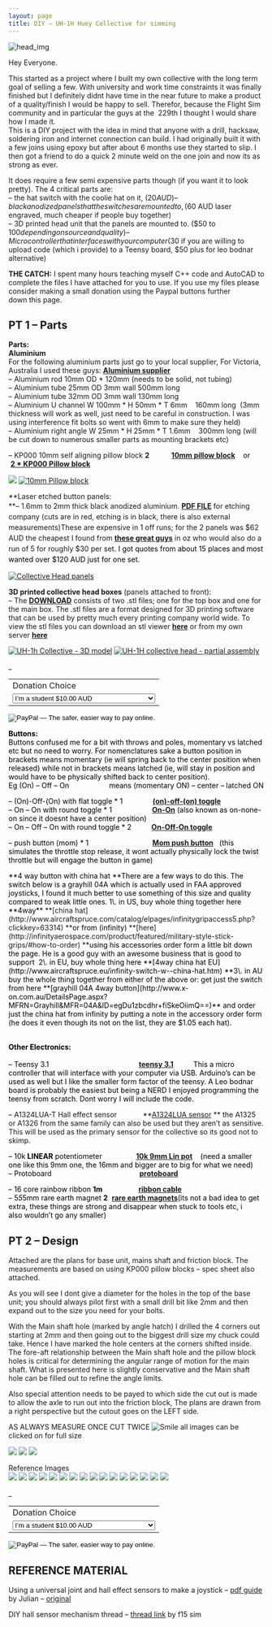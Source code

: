 ```yaml
---
layout: page
title: DIY – UH-1H Huey Collective for simming
---
```


![head_img](http://damienstpierre.com/images/Collective/Collective-Featured.jpg)


Hey Everyone.

This started as a project where I built my own collective with the long term goal of selling a few. With university and work time constraints it was finally finished but I definitely didnt have time in the near future to make a product of a quality/finish I would be happy to sell. Therefor, because the Flight Sim community and in particular the guys at the  229th I thought I would share how I made it.  
This is a DIY project with the idea in mind that anyone with a drill, hacksaw, soldering iron and internet connection can build. I had originally built it with a few joins using epoxy but after about 6 months use they started to slip. I then got a friend to do a quick 2 minute weld on the one join and now its as strong as ever.

It does require a few semi expensive parts though (if you want it to look pretty). The 4 critical parts are:  
– the hat switch with the coolie hat on it, ($20 AUD)  
– black anodized panels that the switches are mounted to, ($60 AUD laser engraved, much cheaper if people buy together)  
– 3D printed head unit that the panels are mounted to. ($50 to $100 depending on source and quality)  
– Micro controller that interfaces with your computer  ($30 if you are willing to upload code (which i provide) to a Teensy board, $50 plus for leo bodnar alternative)

**THE CATCH:** I spent many hours teaching myself C++ code and AutoCAD to complete the files I have attached for you to use. If you use my files please consider making a small donation using the Paypal buttons further down this page.

## **PT 1 – Parts**

**Parts:**  
**Aluminium**  
For the following aluminium parts just go to your local supplier, For Victoria, Australia I used these guys: **[Aluminium supplier](http://www.whitepages.com.au/business-listing/just-aluminium-1264010/south-geelong-vic)**  
– Aluminium rod 10mm OD * 120mm (needs to be solid, not tubing)  
– Aluminium tube 25mm OD 3mm wall 500mm long  
– Aluminium tube 32mm OD 3mm wall 130mm long  
– Aluminium U channel W 100mm * H 50mm * T 6mm    160mm long  (3mm thickness will work as well, just need to be careful in construction. I was using interference fit bolts so went with 6mm to make sure they held)  
– Aluminium right angle W 25mm * H 25mm * T 1.6mm    300mm long (will be cut down to numerous smaller parts as mounting brackets etc)

– KP000 10mm self aligning pillow block **2**           <span style="color: #000000;">[**10mm pillow block**](http://www.ebay.com.au/itm/10-mm-Self-Aligning-Pillow-Block-Ball-Bearing-KP000-Australian-Seller-/331328551127?pt=LH_DefaultDomain_15&hash=item4d24b878d7)    or      **[2 * KP000 Pillow block](http://www.ebay.com.au/itm/2pc-10mm-KP000-Mounted-Ball-Bearing-Block-KP-Serials-/281492884061?hash=item418a488a5d)**</span>

[![](http://damienstpierre.com/images/Collective/th_pillow%20block%20specks.jpg)](http://damienstpierre.com/images/Collective/pillow%20block%20specks.jpg.html) [![10mm Pillow block](http://damienstpierre.com/images/Collective/10mm-Pillow-block-e1456144389955-150x150.jpg)](http://damienstpierre.com/images/Collective/10mm-Pillow-block-e1456144389955.jpg)

**Laser etched button panels:  
**<span style="line-height: 1.5;">– 1.6mm to 2mm thick black anodized aluminium.</span> **[PDF FILE](http://www.damienstpierre.com/downloads/Collective%20Button%20Panels.pdf)** <span style="line-height: 1.5;">for etching company (cuts are in red, etching is in black, there is also external measurements)</span><span style="line-height: 1.5;">These are expensive in 1 off runs; for the 2 panels was $62 AUD the cheapest I found from</span> [**these great guys**](http://www.graphicengraving.com.au/contactus.htm)<span style="line-height: 1.5;"> in oz who would also do a run of 5 for roughly $30 per set. </span><span style="color: #000000; line-height: 1.5;">I got quotes from about 15 places and most wanted over $120 AUD just for one set.</span>

[![Collective Head panels](http://damienstpierre.com/images/Collective/Front-Panel-1-150x150.png)](http://damienstpierre.com/images/Collective/Front-Panel-1.png)

**3D printed collective head boxes** (panels attached to front):  
– The **[DOWNLOAD](http://www.damienstpierre.com/downloads/Collective_STLs.rar)** consists of two .stl files; one for the top box and one for the main box. The .stl files are a format designed for 3D printing software that can be used by pretty much every printing company world wide. To view the stl files you can download an stl viewer **[here](http://www.freestlview.com/)** or from my own server **[here](http://www.damienstpierre.com/downloads/STLView.rar)**

[![UH-1h Collective - 3D model](http://damienstpierre.com/images/Collective/Untitled1-150x150.jpg)](http://damienstpierre.com/images/Collective/Untitled1.jpg) [![UH-1H collective head - partial assembly](http://damienstpierre.com/images/Collective/IMG_1077-150x150.jpg)](http://damienstpierre.com/images/Collective/IMG_1077.jpg)

<form action="https://www.paypal.com/cgi-bin/webscr" method="post" target="paypal"><input name="cmd" type="hidden" value="_s-xclick">_
<input name="hosted_button_id" type="hidden" value="EAGM479JS3URL">
<table class="table table-hover">
<tbody>
<tr>
<td><input name="on0" type="hidden" value="Donation Choice">Donation Choice</td>
</tr>
<tr>
<td><select name="os0"><option value="I'm a student">I’m a student $10.00 AUD</option><option value="I'm working">I’m working $20.00 AUD</option><option value="I appreciate the time you put in">I appreciate the time you put in $40.00 AUD</option><option value="I game with a 40">I game with a 40″+ monitor $60.00 AUD</option></select></td>
</tr>
</tbody>
</table>

<input name="currency_code" type="hidden" value="AUD">  
<input alt="PayPal — The safer, easier way to pay online." name="submit" src="https://www.paypalobjects.com/en_AU/i/btn/btn_cart_LG.gif" type="image">  
</form>

**<span style="color: #000000;">Buttons:</span>**  
<span style="color: #000000;">Buttons confused me for a bit with throws and poles, momentary vs latched etc but no need to worry. For nomenclatures sake a button position in brackets means momentary (ie will spring back to the center position when released) while not in brackets means latched (ie, will stay in position and would have to be physically shifted back to center position).</span>  
<span style="color: #000000;">Eg (On) – Off – On                    means (momentary ON) – center – latched ON</span>

<span style="color: #000000;">– (On)-Off-(On) with flat toggle * 1               [**(on)-off-(on) toggle**](http://au.element14.com/multicomp/1ms4t6b11m1qe/switch-spdt/dp/9473637)</span>  
<span style="color: #000000;">– On – On with round toggle * 1                    [**On-On**](http://au.element14.com/multicomp/1ms1t1b5m1qe/switch-spdt-2-0a-250v/dp/947337802) (also known as on-none-on since it doesnt have a center position)      </span>  
<span style="color: #000000;">– On – Off – On with round toggle * 2          [**On-Off-On toggle**](http://au.element14.com/multicomp/1ms3t1b5m1qe/switch-spdt-on-off-on-5a-28vdc/dp/947338602)</span>

<span style="color: #000000;">– push button (mom) * 1                                [**Mom push button**](http://au.element14.com/multicomp/r13-502a-05-b/switch-spst-3a-125v-solder/dp/1634622?Ntt=R13-502A-05-B)   (this simulates the throttle stop release, it wont actually physically lock the twist throttle but will engage the button in game)</span>

<span style="color: #000000;">  
**4 way button with china hat  
**There are a few ways to do this. The switch below is a grayhill 04A which is actually used in FAA approved joysticks, I found it much better to use something of this size and quality compared to weak little ones.  
1\. in US, buy whole thing together here **4way** </span>**[china hat](http://www.aircraftspruce.com/catalog/elpages/infinitygripaccess5.php?clickkey=63314) **<span style="color: #000000;">or from (infinity) </span>**[here](http://infinityaerospace.com/product/featured/military-style-stick-grips/#how-to-order) **<span style="color: #000000;">using his accessories order form a little bit down the page. He is a good guy with an awesome business that is good to support </span>  
<span style="color: #000000;">2\. in EU, buy whole thing here **[4way china hat EU](http://www.aircraftspruce.eu/infinity-switch-w--china-hat.htm)  
**3\. in AU buy the whole thing together from either of the above or:  
get just the switch from here **[grayhill 04A 4way button](http://www.x-on.com.au/DetailsPage.aspx?MFRN=Grayhill&MFR=04A&ID=egDu1zbcdhr+fiSkeOiimQ==)** and order just the china hat from infinity by putting a note in the accessory order form (he does it even though its not on the list, they are $1.05 each hat).                                     </span>

**<span style="color: #000000;">Other Electronics:  
</span>**  
<span style="color: #000000;">– Teensy 3.1                                             **[teensy 3.1](http://littlebirdelectronics.com.au/products/teensy-3-1)**          This a micro controller that will interface with your computer via USB. Arduino’s can be used as well but I like the smaller form factor of the teensy. A Leo bodnar board is probably the easiest but being a NERD I enjoyed programming the teensy from scratch. Dont worry I will include the code.</span>

– A1324LUA-T Hall effect sensor             **[A1324LUA sensor](http://au.element14.com/allegro-microsystems/a1324lua-t/ic-sensor-hall-effect--nw/dp/2336862) ** the A1325 or A1326 from the same family can also be used but they aren’t as sensitive. This will be used as the primary sensor for the collective so its good not to skimp.

<span style="color: #000000;">– 10k **LINEAR** potentiometer                 [**10k 9mm Lin pot**](http://www.jaycar.com.au/Passive-Components/Resistors/Potentiometers/10K-9mm-Square-Potentiometer-Linear-Single-Gang-(B)/p/RP8510)    (need a smaller one like this 9mm one, the 16mm and bigger are to big for what we need)</span>  
<span style="color: #000000;">– Protoboard                                            [**protoboard**](http://www.ebay.com.au/itm/10Pcs-DIY-Prototype-Paper-PCB-Universal-Experiment-Matrix-Circuit-Board-5x7cm-OK-/251730812866?hash=item3a9c535fc2)</span>

<span style="color: #000000;">– 16 core rainbow ribbon **1m**                  **[ribbon cable](http://www.jaycar.com.au/Wire%2C-Cable-%26-Accessories/Communication-Cable/IDC/Rainbow-Cable-16-Core/p/WM4516)**</span>  
<span style="color: #000000;">– 5*5*5mm rare earth magnet **2**  [**rare earth magnets**](http://www.ebay.com.au/itm/27-Cube-Rare-Earth-Neodymium-Magnets-N50-5mm-x-5mm-x-5mm-/290916003382?hash=item43bbf1ee36)(its not a bad idea to get extra, these things are strong and disappear when stuck to tools etc, i also wouldn’t go any smaller)</span>

## **PT 2 – Design**

Attached are the plans for base unit, mains shaft and friction block. The measurements are based on using KP000 pillow blocks – spec sheet also attached.

As you will see I dont give a diameter for the holes in the top of the base unit; you should always pilot first with a small drill bit like 2mm and then expand out to the size you need for your bolts.

With the Main shaft hole (marked by angle hatch) I drilled the 4 corners out starting at 2mm and then going out to the biggest drill size my chuck could take. Hence I have marked the hole centers at the corners shifted inside. The fore-aft relationship between the Main shaft hole and the pillow block holes is critical for determining the angular range of motion for the main shaft. What is presented here is slightly conservative and the Main shaft hole can be filled out to refine the angle limits.

Also special attention needs to be payed to which side the cut out is made to allow the axle to run out into the friction block, The plans are drawn from a right perspective but the cutout goes on the LEFT side.

AS ALWAYS MEASURE ONCE CUT TWICE ![Smile](http://illiweb.com/fa/i/smiles/icon_smile.gif) all images can be clicked on for full size

[![](http://damienstpierre.com/images/Collective/Collective20Design-1-2-300x218.jpg)](http://damienstpierre.com/images/Collective/ref/Collective-16.jpg)
[![](http://damienstpierre.com/images/Collective/Collective20Design-2-300x218.jpg)](http://damienstpierre.com/images/Collective/ref/Collective-14.jpg)
[![](http://damienstpierre.com/images/Collective/Collective20Design-3-300x218.jpg)](http://damienstpierre.com/images/Collective/ref/Collective-15.jpg)

Reference Images  
[![](http://damienstpierre.com/images/Collective/ref/S_Collective-1.jpg)](http://damienstpierre.com/images/Collective/ref/Collective-1.jpg)
[![](http://damienstpierre.com/images/Collective/ref/S_Collective-2.jpg)](http://damienstpierre.com/images/Collective/ref/Collective-2.jpg)
[![](http://damienstpierre.com/images/Collective/ref/S_Collective-3.jpg)](http://damienstpierre.com/images/Collective/ref/Collective-3.jpg)
[![](http://damienstpierre.com/images/Collective/ref/S_Collective-4.jpg)](http://damienstpierre.com/images/Collective/ref/Collective-4.jpg)
[![](http://damienstpierre.com/images/Collective/ref/S_Collective-5.jpg)](http://damienstpierre.com/images/Collective/ref/Collective-5.jpg)
[![](http://damienstpierre.com/images/Collective/ref/S_Collective-6.jpg)](http://damienstpierre.com/images/Collective/ref/Collective-6.jpg)
[![](http://damienstpierre.com/images/Collective/ref/S_Collective-7.jpg)](http://damienstpierre.com/images/Collective/ref/Collective-7.jpg)
[![](http://damienstpierre.com/images/Collective/ref/S_Collective-8.jpg)](http://damienstpierre.com/images/Collective/ref/Collective-8.jpg)
[![](http://damienstpierre.com/images/Collective/ref/S_Collective-9.jpg)](http://damienstpierre.com/images/Collective/ref/Collective-9.jpg)
[![](http://damienstpierre.com/images/Collective/ref/S_Collective-10.jpg)](http://damienstpierre.com/images/Collective/ref/Collective-10.jpg)
[![](http://damienstpierre.com/images/Collective/ref/S_Collective-11.jpg)](http://damienstpierre.com/images/Collective/ref/Collective-11.jpg)
[![](http://damienstpierre.com/images/Collective/ref/S_Collective-12.jpg)](http://damienstpierre.com/images/Collective/ref/Collective-12.jpg)
[![](http://damienstpierre.com/images/Collective/ref/S_Collective-13.jpg)](http://damienstpierre.com/images/Collective/ref/Collective-13.jpg)
[![](http://damienstpierre.com/images/Collective/ref/S_Collective-14.jpg)](http://damienstpierre.com/images/Collective/ref/Collective-14.jpg)
[![](http://damienstpierre.com/images/Collective/ref/S_Collective-15.jpg)](http://damienstpierre.com/images/Collective/ref/Collective-15.jpg)
[![](http://damienstpierre.com/images/Collective/ref/S_Collective-16.jpg)](http://damienstpierre.com/images/Collective/ref/Collective-16.jpg)

<form action="https://www.paypal.com/cgi-bin/webscr" method="post" target="paypal"><input name="cmd" type="hidden" value="_s-xclick">_  
<input name="hosted_button_id" type="hidden" value="EAGM479JS3URL">
<table class="table table-hover">
<tbody>
<tr>
<td><input name="on0" type="hidden" value="Donation Choice">Donation Choice</td>
</tr>
<tr>
<td><select name="os0"><option value="I'm a student">I’m a student $10.00 AUD</option><option value="I'm working">I’m working $20.00 AUD</option><option value="I appreciate the time you put in">I appreciate the time you put in $40.00 AUD</option><option value="I game with a 40">I game with a 40″+ monitor $60.00 AUD</option></select></td>
</tr>
</tbody>
</table>
<input name="currency_code" type="hidden" value="AUD">  
<input alt="PayPal — The safer, easier way to pay online." name="submit" src="https://www.paypalobjects.com/en_AU/i/btn/btn_cart_LG.gif" type="image">  
</form>


## **REFERENCE MATERIAL**

Using a universal joint and hall effect sensors to make a joystick – [pdf guide](http://www.damienstpierre.com/other/downloads/uni_stick.pdf) by Julian – [original](http://www.mycockpit.org/forums/content.php?r=88-Hall-Effects-Sensors-to-make-a-joystick)

DIY hall sensor mechanism thread – [thread link](http://simhq.com/forum/ubbthreads.php/topics/3225807/all/DIY_hall_sensor.html) by f15 sim
